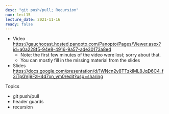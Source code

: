 ```yaml
---
desc: "git push/pull; Recursion"
num: lect15
lecture_date: 2021-11-16
ready: false
---
```


* Video <https://gauchocast.hosted.panopto.com/Panopto/Pages/Viewer.aspx?id=a0a228f5-94e8-4916-9a57-ade30173a8ed>
  - Note: the first few minutes of the video were lost; sorry about that.
  - You can mostly fill in the missing material from the slides
* Slides <https://docs.google.com/presentation/d/1WNcn2y8TTzklML8JqD6C4_f3iTpGVj9FzH4d7xn_ym0/edit?usp=sharing>

Topics
* git push/pull
* header guards
* recursion
